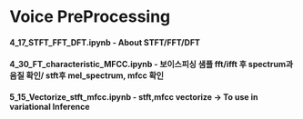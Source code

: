 # Voice PreProcessing

#### 4_17_STFT_FFT_DFT.ipynb - About STFT/FFT/DFT
#### 4_30_FT_characteristic_MFCC.ipynb - 보이스피싱 샘플 fft/ifft 후 spectrum과 음질 확인/ stft후 mel_spectrum, mfcc 확인 
#### 5_15_Vectorize_stft_mfcc.ipynb - stft,mfcc vectorize -> To use in variational Inference

